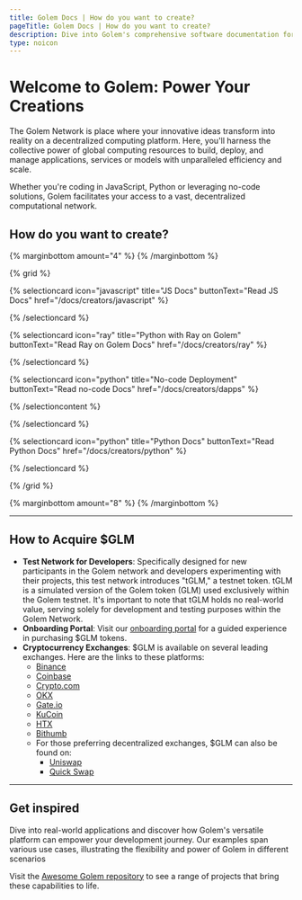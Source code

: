 ```yaml
---
title: Golem Docs | How do you want to create?
pageTitle: Golem Docs | How do you want to create?
description: Dive into Golem's comprehensive software documentation for creators. Whether you're working with JS or prefer a no-code approach, our in-depth user guides provide all the information you need to streamline your development process.
type: noicon
---
```


# Welcome to Golem: Power Your Creations

The Golem Network is place where your innovative ideas transform into reality on a decentralized computing platform. Here, you'll harness the collective power of global computing resources to build, deploy, and manage applications, services or models with unparalleled efficiency and scale.

Whether you're coding in JavaScript, Python or leveraging no-code solutions, Golem facilitates your access to a vast, decentralized computational network.

## How do you want to create?

{% marginbottom amount="4" %}
{% /marginbottom %}

{% grid %}

{% selectioncard icon="javascript" title="JS Docs" buttonText="Read JS Docs" href="/docs/creators/javascript" %}

{% /selectioncard %}

{% selectioncard icon="ray" title="Python with Ray on Golem" buttonText="Read Ray on Golem Docs" href="/docs/creators/ray" %}

{% /selectioncard %}

{% selectioncard icon="python" title="No-code Deployment" buttonText="Read no-code Docs" href="/docs/creators/dapps" %}

{% /selectioncontent %}

{% /selectioncard %}

{% selectioncard icon="python" title="Python Docs" buttonText="Read Python Docs" href="/docs/creators/python" %}

{% /selectioncard %}

{% /grid %}

{% marginbottom amount="8" %}
{% /marginbottom %}

---

## How to Acquire $GLM

- **Test Network for Developers**: Specifically designed for new participants in the Golem network and developers experimenting with their projects, this test network introduces "tGLM," a testnet token. tGLM is a simulated version of the Golem token (GLM) used exclusively within the Golem testnet. It's important to note that tGLM holds no real-world value, serving solely for development and testing purposes within the Golem Network.
- **Onboarding Portal**: Visit our [onboarding portal](https://glm.golem.network/) for a guided experience in purchasing $GLM tokens.
- **Cryptocurrency Exchanges**: $GLM is available on several leading exchanges. Here are the links to these platforms:
  - [Binance](https://www.binance.com/)
  - [Coinbase](https://www.coinbase.com/)
  - [Crypto.com](https://crypto.com/)
  - [OKX](https://www.okx.com/)
  - [Gate.io](https://www.gate.io/)
  - [KuCoin](https://www.kucoin.com/)
  - [HTX](https://www.htx.com/)
  - [Bithumb](https://www.bithumb.com/)
  - For those preferring decentralized exchanges, $GLM can also be found on:
    - [Uniswap](https://uniswap.org/)
    - [Quick Swap](https://quickswap.exchange/)

---

## Get inspired

Dive into real-world applications and discover how Golem's versatile platform can empower your development journey. Our examples span various use cases, illustrating the flexibility and power of Golem in different scenarios

Visit the [Awesome Golem repository](https://github.com/golemfactory/awesome-golem) to see a range of projects that bring these capabilities to life.

